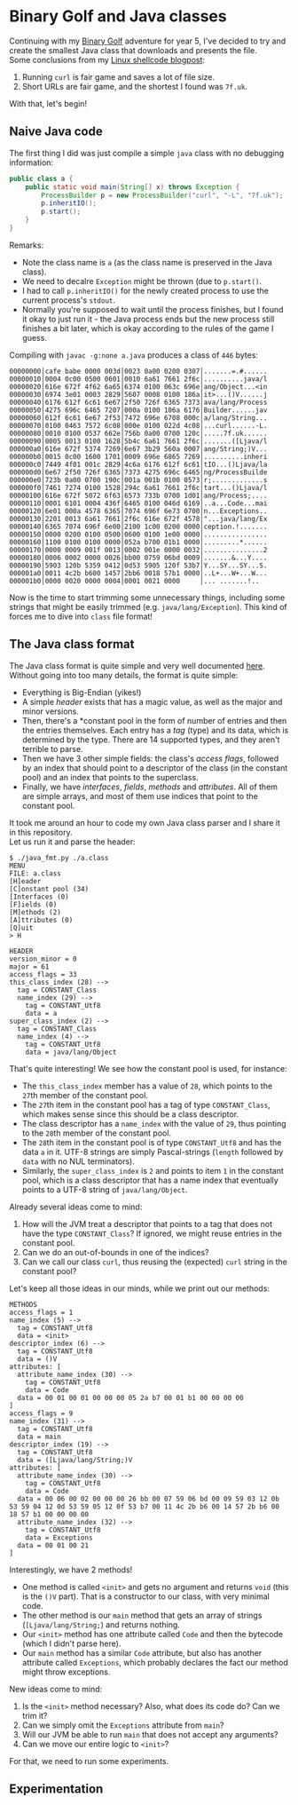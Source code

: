 # Binary Golf and Java classes
Continuing with my [Binary Golf](https://binary.golf) adventure for year 5, I've decided to try and create the smallest Java class that downloads and presents the file.  
Some conclusions from my [Linux shellcode blogpost](https://github.com/yo-yo-yo-jbo/bggp5_linux_shellcode/):
1. Running `curl` is fair game and saves a lot of file size.
2. Short URLs are fair game, and the shortest I found was `7f.uk`.

With that, let's begin!

## Naive Java code
The first thing I did was just compile a simple `java` class with no debugging information:

```java
public class a {
    public static void main(String[] x) throws Exception {
        ProcessBuilder p = new ProcessBuilder("curl", "-L", "7f.uk");
        p.inheritIO();
        p.start();
    }
}
```

Remarks:
- Note the class name is `a` (as the class name is preserved in the Java class).
- We need to decalre `Exception` might be thrown (due to `p.start()`.
- I had to call `p.inheritIO()` for the newly created process to use the current process's `stdout`.
- Normally you're supposed to wait until the process finishes, but I found it okay to just run it - the Java process ends but the new process still finishes a bit later, which is okay according to the rules of the game I guess.

Compiling with `javac -g:none a.java` produces a class of `446` bytes:

```
00000000│cafe babe 0000 003d│0023 0a00 0200 0307│.......=.#......
00000010│0004 0c00 0500 0601│0010 6a61 7661 2f6c│..........java/l
00000020│616e 672f 4f62 6a65│6374 0100 063c 696e│ang/Object...<in
00000030│6974 3e01 0003 2829│5607 0008 0100 186a│it>...()V......j
00000040│6176 612f 6c61 6e67│2f50 726f 6365 7373│ava/lang/Process
00000050│4275 696c 6465 7207│000a 0100 106a 6176│Builder......jav
00000060│612f 6c61 6e67 2f53│7472 696e 6708 000c│a/lang/String...
00000070│0100 0463 7572 6c08│000e 0100 022d 4c08│...curl......-L.
00000080│0010 0100 0537 662e│756b 0a00 0700 120c│.....7f.uk......
00000090│0005 0013 0100 1628│5b4c 6a61 7661 2f6c│.......([Ljava/l
000000a0│616e 672f 5374 7269│6e67 3b29 560a 0007│ang/String;)V...
000000b0│0015 0c00 1600 1701│0009 696e 6865 7269│..........inheri
000000c0│7449 4f01 001c 2829│4c6a 6176 612f 6c61│tIO...()Ljava/la
000000d0│6e67 2f50 726f 6365│7373 4275 696c 6465│ng/ProcessBuilde
000000e0│723b 0a00 0700 190c│001a 001b 0100 0573│r;.............s
000000f0│7461 7274 0100 1528│294c 6a61 7661 2f6c│tart...()Ljava/l
00000100│616e 672f 5072 6f63│6573 733b 0700 1d01│ang/Process;....
00000110│0001 6101 0004 436f│6465 0100 046d 6169│..a...Code...mai
00000120│6e01 000a 4578 6365│7074 696f 6e73 0700│n...Exceptions..
00000130│2201 0013 6a61 7661│2f6c 616e 672f 4578│"...java/lang/Ex
00000140│6365 7074 696f 6e00│2100 1c00 0200 0000│ception.!.......
00000150│0000 0200 0100 0500│0600 0100 1e00 0000│................
00000160│1100 0100 0100 0000│052a b700 01b1 0000│.........*......
00000170│0000 0009 001f 0013│0002 001e 0000 0032│...............2
00000180│0006 0002 0000 0026│bb00 0759 06bd 0009│.......&...Y....
00000190│5903 120b 5359 0412│0d53 5905 120f 53b7│Y...SY...SY...S.
000001a0│0011 4c2b b600 1457│2bb6 0018 57b1 0000│..L+...W+...W...
000001b0│0000 0020 0000 0004│0001 0021 0000     │... .......!..
```

Now is the time to start trimming some unnecessary things, including some strings that might be easily trimmed (e.g. `java/lang/Exception`). This kind of forces me to dive into `class` file format!

## The Java class format
The Java class format is quite simple and very well documented [here](https://docs.oracle.com/javase/specs/jvms/se7/html/jvms-4.html).  
Without going into too many details, the format is quite simple:
- Everything is Big-Endian (yikes!)
- A simple *header* exists that has a magic value, as well as the major and minor versions.
- Then, there's a *constant pool in the form of number of entries and then the entries themselves. Each entry has a *tag* (type) and its data, which is determined by the type. There are 14 supported types, and they aren't terrible to parse.
- Then we have 3 other simple fields: the class's *access flags*, followed by an index that should point to a descriptor of the class (in the constant pool) and an index that points to the superclass.
- Finally, we have *interfaces*, *fields*, *methods* and *attributes*. All of them are simple arrays, and most of them use indices that point to the constant pool.

It took me around an hour to code my own Java class parser and I share it in this repository.  
Let us run it and parse the header:

```shell
$ ./java_fmt.py ./a.class
MENU
FILE: a.class
[H]eader
[C]onstant pool (34)
[Interfaces (0)
[F]ields (0)
[M]ethods (2)
[A]ttributes (0)
[Q]uit
> H

HEADER
version_minor = 0
major = 61
access_flags = 33
this_class_index (28) -->
  tag = CONSTANT_Class
  name_index (29) -->
    tag = CONSTANT_Utf8
    data = a
super_class_index (2) -->
  tag = CONSTANT_Class
  name_index (4) -->
    tag = CONSTANT_Utf8
    data = java/lang/Object
```

That's quite interesting! We see how the constant pool is used, for instance:
- The `this_class_index` member has a value of `28`, which points to the `27`th member of the constant pool.
- The `27`th item in the constant pool has a tag of type `CONSTANT_Class`, which makes sense since this should be a class descriptor.
- The class descriptor has a `name_index` with the value of `29`, thus pointing to the `28`th member of the constant pool.
- The `28`th item in the constant pool is of type `CONSTANT_Utf8` and has the data `a` in it. UTF-8 strings are simply Pascal-strings (`length` followed by `data` with no NUL terminators).
- Similarly, the `super_class_index` is `2` and points to item `1` in the constant pool, which is a class descriptor that has a name index that eventually points to a UTF-8 string of `java/lang/Object`.

Already several ideas come to mind:
1. How will the JVM treat a descriptor that points to a tag that does not have the type `CONSTANT_Class`? If ignored, we might reuse entries in the constant pool.
2. Can we do an out-of-bounds in one of the indices?
3. Can we call our class `curl`, thus reusing the (expected) `curl` string in the constant pool?

Let's keep all those ideas in our minds, while we print out our methods:

```shell
METHODS
access_flags = 1
name_index (5) -->
  tag = CONSTANT_Utf8
  data = <init>
descriptor_index (6) -->
  tag = CONSTANT_Utf8
  data = ()V
attributes: [
  attribute_name_index (30) -->
    tag = CONSTANT_Utf8
    data = Code
  data = 00 01 00 01 00 00 00 05 2a b7 00 01 b1 00 00 00 00
]
access_flags = 9
name_index (31) -->
  tag = CONSTANT_Utf8
  data = main
descriptor_index (19) -->
  tag = CONSTANT_Utf8
  data = ([Ljava/lang/String;)V
attributes: [
  attribute_name_index (30) -->
    tag = CONSTANT_Utf8
    data = Code
  data = 00 06 00 02 00 00 00 26 bb 00 07 59 06 bd 00 09 59 03 12 0b 53 59 04 12 0d 53 59 05 12 0f 53 b7 00 11 4c 2b b6 00 14 57 2b b6 00 18 57 b1 00 00 00 00
  attribute_name_index (32) -->
    tag = CONSTANT_Utf8
    data = Exceptions
  data = 00 01 00 21
]
```

Interestingly, we have 2 methods!
- One method is called `<init>` and gets no argument and returns `void` (this is the `()V` part). That is a constructor to our class, with very minimal code.
- The other method is our `main` method that gets an array of strings (`[Ljava/lang/String;`) and returns nothing.
- Our `<init>` method has one attribute called `Code` and then the bytecode (which I didn't parse here).
- Our `main` method has a similar `Code` attribute, but also has another attribute called `Exceptions`, which probably declares the fact our method might throw exceptions.

New ideas come to mind:
1. Is the `<init>` method necessary? Also, what does its code do? Can we trim it?
2. Can we simply omit the `Exceptions` attribute from `main`?
3. Will our JVM be able to run `main` that does not accept any arguments?
4. Can we move our entire logic to `<init>`?

For that, we need to run some experiments.

## Experimentation


